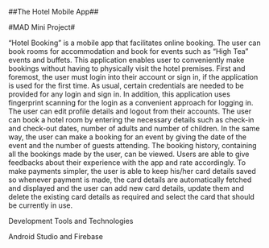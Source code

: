 ##The Hotel Mobile App##

#MAD Mini Project#



“Hotel Booking” is a mobile app that facilitates online booking. The user can book rooms for accommodation and book for events such as “High Tea” events and buffets. This application enables user to conveniently make bookings without having to physically visit the hotel premises. First and foremost, the user must login into their account or sign in, if the application is used for the first time. As usual, certain credentials are needed to be provided for any login and sign in. In addition, this application uses fingerprint scanning for the login as a convenient approach for logging in. The user can edit profile details and logout from their accounts. The user can book a hotel room by entering the necessary details such as check-in and check-out dates, number of adults and number of children. In the same way, the user can make a booking for an event by giving the date of the event and the number of guests attending. The booking history, containing all the bookings made by the user, can be viewed. Users are able to give feedbacks about their experience with the app and rate accordingly. To make payments simpler, the user is able to keep his/her card details saved so whenever payment is made, the card details are automatically fetched and displayed and the user can add new card details, update them and delete the existing card details as required and select the card that should be currently in use.

Development Tools and Technologies

Android Studio and Firebase

